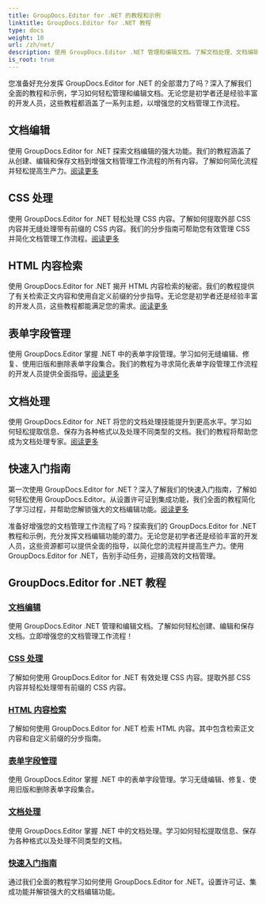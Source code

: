 ```yaml
---
title: GroupDocs.Editor for .NET 的教程和示例
linktitle: GroupDocs.Editor for .NET 教程
type: docs
weight: 10
url: /zh/net/
description: 使用 GroupDocs.Editor .NET 管理和编辑文档。了解文档处理、文档编辑、HTML 内容检索、表单字段管理等！
is_root: true
---
```


您准备好充分发挥 GroupDocs.Editor for .NET 的全部潜力了吗？深入了解我们全面的教程和示例，学习如何轻松管理和编辑文档。无论您是初学者还是经验丰富的开发人员，这些教程都涵盖了一系列主题，以增强您的文档管理工作流程。

## 文档编辑

使用 GroupDocs.Editor for .NET 探索文档编辑的强大功能。我们的教程涵盖了从创建、编辑和保存文档到增强文档管理工作流程的所有内容。了解如何简化流程并轻松提高生产力。[阅读更多](./document-editing/)

## CSS 处理

使用 GroupDocs.Editor for .NET 轻松处理 CSS 内容。了解如何提取外部 CSS 内容并无缝处理带有前缀的 CSS 内容。我们的分步指南可帮助您有效管理 CSS 并简化文档管理工作流程。[阅读更多](./css-handling/)

## HTML 内容检索

使用 GroupDocs.Editor for .NET 揭开 HTML 内容检索的秘密。我们的教程提供了有关检索正文内容和使用自定义前缀的分步指导。无论您是初学者还是经验丰富的开发人员，这些教程都能满足您的需求。[阅读更多](./html-content-retrieval/)

## 表单字段管理

使用 GroupDocs.Editor 掌握 .NET 中的表单字段管理。学习如何无缝编辑、修复、使用旧版和删除表单字段集合。我们的教程为寻求简化表单字段管理工作流程的开发人员提供全面指导。[阅读更多](./form-field-management/)

## 文档处理

使用 GroupDocs.Editor for .NET 将您的文档处理技能提升到更高水平。学习如何轻松提取信息、保存为各种格式以及处理不同类型的文档。我们的教程将帮助您成为文档处理专家。[阅读更多](./document-processing/)

## 快速入门指南

第一次使用 GroupDocs.Editor for .NET？深入了解我们的快速入门指南，了解如何轻松使用 GroupDocs.Editor。从设置许可证到集成功能，我们全面的教程简化了学习过程，并帮助您解锁强大的文档编辑功能。[阅读更多](./quick-start-guide/)

准备好增强您的文档管理工作流程了吗？探索我们的 GroupDocs.Editor for .NET 教程和示例，充分发挥文档编辑功能的潜力。无论您是初学者还是经验丰富的开发人员，这些资源都可以提供全面的指导，以简化您的流程并提高生产力。使用 GroupDocs.Editor for .NET，告别手动任务，迎接高效的文档管理。
## GroupDocs.Editor for .NET 教程 
### [文档编辑](./document-editing/)
使用 GroupDocs.Editor .NET 管理和编辑文档。了解如何轻松创建、编辑和保存文档。立即增强您的文档管理工作流程！
### [CSS 处理](./css-handling/)
了解如何使用 GroupDocs.Editor for .NET 有效处理 CSS 内容。提取外部 CSS 内容并轻松处理带有前缀的 CSS 内容。
### [HTML 内容检索](./html-content-retrieval/)
了解如何使用 GroupDocs.Editor for .NET 检索 HTML 内容。其中包含检索正文内容和自定义前缀的分步指南。
### [表单字段管理](./form-field-management/)
使用 GroupDocs.Editor 掌握 .NET 中的表单字段管理。学习无缝编辑、修复、使用旧版和删除表单字段集合。
### [文档处理](./document-processing/)
使用 GroupDocs.Editor 掌握 .NET 中的文档处理。学习如何轻松提取信息、保存为各种格式以及处理不同类型的文档。
### [快速入门指南](./quick-start-guide/)
通过我们全面的教程学习如何使用 GroupDocs.Editor for .NET。设置许可证、集成功能并解锁强大的文档编辑功能。